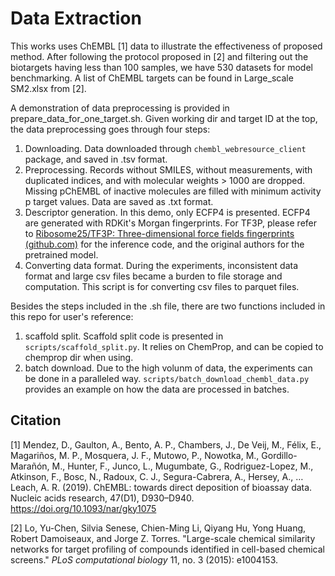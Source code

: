 # Data Extraction

This works uses ChEMBL [1] data to illustrate the effectiveness of proposed method. After following the protocol proposed in [2] and filtering out the biotargets having less than 100 samples, we have 530 datasets for model benchmarking. A list of ChEMBL targets can be found in Large_scale SM2.xlsx from [2].

A demonstration of data preprocessing is provided in prepare_data_for_one_target.sh. Given working dir and target ID at the top, the data preprocessing goes through four steps:

1. Downloading. Data downloaded through `chembl_webresource_client` package, and saved in .tsv format. 
2. Preprocessing. Records without SMILES, without measurements, with duplicated indices, and with molecular weights > 1000 are dropped. Missing pChEMBL of inactive molecules are filled with minimum activity p target values. Data are saved as .txt format. 
3. Descriptor generation. In this demo, only ECFP4 is presented. ECFP4 are generated with RDKit's Morgan fingerprints. For TF3P, please refer to [Ribosome25/TF3P: Three-dimensional force fields fingerprints (github.com)](https://github.com/Ribosome25/TF3P) for the inference code, and the original authors for the pretrained model. 
4.  Converting data format. During the experiments, inconsistent data format and large csv files became a burden to file storage and computation. This script is for converting csv files to parquet files.

Besides the steps included in the .sh file, there are two functions included in this repo for user's reference: 

1) scaffold split. Scaffold split code is presented in `scripts/scaffold_split.py`. It relies on ChemProp, and can be copied to chemprop dir when using. 
2) batch download. Due to the high volunm of data, the experiments can be done in a paralleled way. `scripts/batch_download_chembl_data.py` provides an example on how the data are processed in batches. 




## Citation

[1] Mendez, D., Gaulton, A., Bento, A. P., Chambers, J., De Veij, M., Félix, E., Magariños, M. P., Mosquera, J. F., Mutowo, P., Nowotka, M., Gordillo-Marañón, M., Hunter, F., Junco, L., Mugumbate, G., Rodriguez-Lopez, M., Atkinson, F., Bosc, N., Radoux, C. J., Segura-Cabrera, A., Hersey, A., … Leach, A. R. (2019). ChEMBL: towards direct deposition of bioassay data. Nucleic acids research, 47(D1), D930–D940. https://doi.org/10.1093/nar/gky1075

[2] Lo, Yu-Chen, Silvia Senese, Chien-Ming Li, Qiyang Hu, Yong Huang, Robert Damoiseaux, and Jorge Z. Torres. "Large-scale chemical similarity networks for target profiling of compounds identified in cell-based chemical screens." *PLoS computational biology* 11, no. 3 (2015): e1004153.

